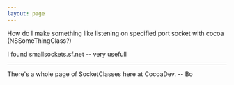 ```yaml
---
layout: page
---
```


How do I make something like listening on specified port socket with cocoa (NSSomeThingClass?)

I found smallsockets.sf.net -- very usefull

----

There's a whole page of SocketClasses here at CocoaDev.  -- Bo

